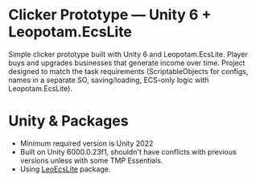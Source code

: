 # Clicker Prototype — Unity 6 + Leopotam.EcsLite
Simple clicker prototype built with Unity 6 and Leopotam.EcsLite.
Player buys and upgrades businesses that generate income over time. Project designed to match the task requirements (ScriptableObjects for configs, names in a separate SO, saving/loading, ECS-only logic with Leopotam.EcsLite).

# Unity & Packages
* Minimum required version is Unity 2022
* Built on Unity 6000.0.23f1, shouldn't have conflicts with previous versions unless with some TMP Essentials.
* Using [LeoEcsLite](https://github.com/Leopotam/ecslite) package.

